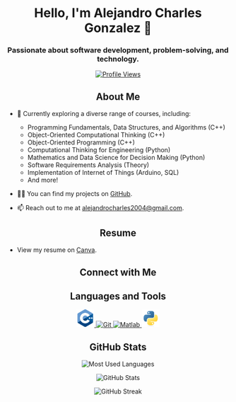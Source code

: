 <h1 align="center">Hello, I'm Alejandro Charles Gonzalez 👋</h1>

<h3 align="center">Passionate about software development, problem-solving, and technology.</h3>

<p align="center">
  <a href="https://github.com/alejandrocharles" target="_blank">
    <img src="https://komarev.com/ghpvc/?username=alejandrocharles&label=Profile%20views&color=0e75b6&style=flat" alt="Profile Views" />
  </a>
</p>

<h2 align="center">About Me</h2>

- 🌱 Currently exploring a diverse range of courses, including:
  - Programming Fundamentals, Data Structures, and Algorithms (C++)
  - Object-Oriented Computational Thinking (C++)
  - Object-Oriented Programming (C++)
  - Computational Thinking for Engineering (Python)
  - Mathematics and Data Science for Decision Making (Python)
  - Software Requirements Analysis (Theory)
  - Implementation of Internet of Things (Arduino, SQL)
  - And more!

- 👨‍💻 You can find my projects on [GitHub](https://github.com/Alejandrocharles).

- 📫 Reach out to me at [alejandrocharles2004@gmail.com](mailto:alejandrocharles2004@gmail.com).

<h2 align="center">Resume</h2>

- View my resume on [Canva](https://www.canva.com/design/DAFQqvzT0b0/pravsBTF9uTBs3p0OSZVqQ/view?utm_content=DAFQqvzT0b0&utm_campaign=designshare&utm_medium=link&utm_source=publishsharelink).

<h2 align="center">Connect with Me</h2>

<p align="center">
  <!-- Add your social media and contact links here -->
</p>

<h2 align="center">Languages and Tools</h2>

<p align="center">
  <a href="https://www.w3schools.com/cpp/" target="_blank" rel="noreferrer">
    <img src="https://raw.githubusercontent.com/devicons/devicon/master/icons/cplusplus/cplusplus-original.svg" alt="C++" width="40" height="40" />
  </a>
  <a href="https://git-scm.com/" target="_blank" rel="noreferrer">
    <img src="https://www.vectorlogo.zone/logos/git-scm/git-scm-icon.svg" alt="Git" width="40" height="40" />
  </a>
  <a href="https://www.mathworks.com/" target="_blank" rel="noreferrer">
    <img src="https://upload.wikimedia.org/wikipedia/commons/2/21/Matlab_Logo.png" alt="Matlab" width="40" height="40" />
  </a>
  <a href="https://www.python.org" target="_blank" rel="noreferrer">
    <img src="https://raw.githubusercontent.com/devicons/devicon/master/icons/python/python-original.svg" alt="Python" width="40" height="40" />
  </a>
</p>

<h2 align="center">GitHub Stats</h2>

<p align="center">
  <img src="https://github-readme-stats.vercel.app/api/top-langs?username=alejandrocharles&show_icons=true&locale=en&layout=compact" alt="Most Used Languages" />
</p>

<p align="center">
  <img src="https://github-readme-stats.vercel.app/api?username=alejandrocharles&show_icons=true&locale=en" alt="GitHub Stats" />
</p>

<p align="center">
  <img src="https://github-readme-streak-stats.herokuapp.com/?user=alejandrocharles" alt="GitHub Streak" />
</p>
